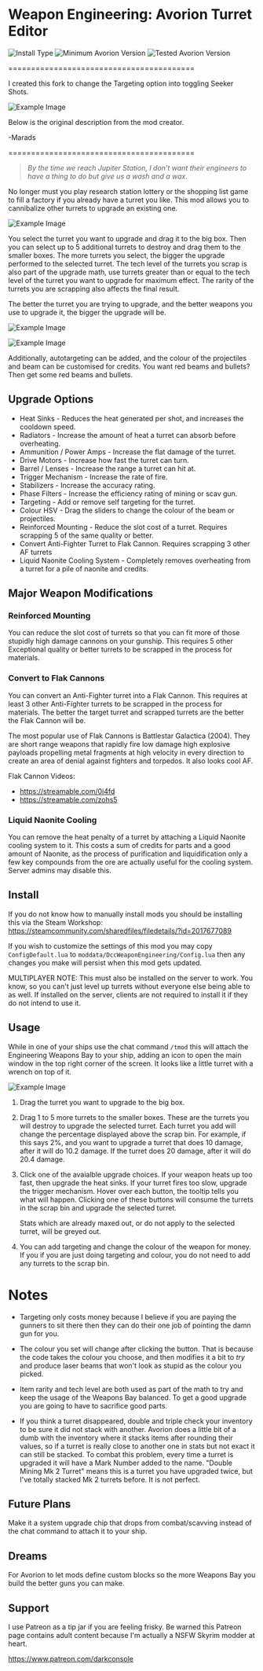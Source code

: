 # Weapon Engineering: Avorion Turret Editor

![Install Type](https://img.shields.io/badge/Install%20Type-Server%20%26%20Client-lightgrey.svg)
![Minimum Avorion Version](https://img.shields.io/badge/Avorion-2.0.0-lightgrey.svg)
![Tested Avorion Version](https://img.shields.io/badge/Last%20Tested-2.0.8-lightgrey.svg)

=========================================

I created this fork to change the Targeting option into toggling Seeker Shots.

![Example Image](https://i.imgur.com/jtksALS.png)

Below is the original description from the mod creator.

-Marads

=========================================

> *By the time we reach Jupiter Station, I don't want their engineers to have a
> thing to do but give us a wash and a wax.*

No longer must you play research station lottery or the shopping list game to
fill a factory if you already have a turret you like. This mod allows you to
cannibalize other turrets to upgrade an existing one.

![Example Image](https://i.imgur.com/W6fHVUf.png)

You select the turret you want to upgrade and drag it to the big box. Then you
can select up to 5 additional turrets to destroy and drag them to the smaller
boxes. The more turrets you select, the bigger the upgrade performed to the
selected turret. The tech level of the turrets you scrap is also part of the
upgrade math, use turrets greater than or equal to the tech level of the turret
you want to upgrade for maximum effect. The rarity of the turrets you are
scrapping also affects the final result.

The better the turret you are trying to upgrade, and the better weapons you use
to upgrade it, the bigger the upgrade will be.

![Example Image](https://i.imgur.com/dZeuIlm.png)

![Example Image](https://i.imgur.com/5pEhomq.png)

Additionally, autotargeting can be added, and the colour of the projectiles and
beam can be customised for credits. You want red beams and bullets? Then get
some red beams and bullets.



## Upgrade Options

* Heat Sinks - Reduces the heat generated per shot, and increases the cooldown speed.
* Radiators - Increase the amount of heat a turret can absorb before overheating.
* Ammunition / Power Amps - Increase the flat damage of the turret.
* Drive Motors - Increase how fast the turret can turn.
* Barrel / Lenses - Increase the range a turret can hit at.
* Trigger Mechanism - Increase the rate of fire.
* Stabilizers - Increase the accuracy rating.
* Phase Filters - Increase the efficiency rating of mining or scav gun.
* Targeting - Add or remove self targeting for the turret.
* Colour HSV - Drag the sliders to change the colour of the beam or projectiles.
* Reinforced Mounting - Reduce the slot cost of a turret. Requires scrapping 5 of the same quality or better.
* Convert Anti-Fighter Turret to Flak Cannon. Requires scrapping 3 other AF turrets
* Liquid Naonite Cooling System - Completely removes overheating from a turret for a pile of naonite and credits.



## Major Weapon Modifications

### Reinforced Mounting

You can reduce the slot cost of turrets so that you can fit more of those stupidly high damage cannons on your gunship. This requires 5 other Exceptional quality or better turrets to be scrapped in the process for materials.

### Convert to Flak Cannons

You can convert an Anti-Fighter turret into a Flak Cannon. This requires at least 3 other Anti-Fighter turrets to be scrapped in the process for materials. The better the target turret and scrapped turrets are the better the Flak Cannon will be.

The most popular use of Flak Cannons is Battlestar Galactica (2004). They are short range weapons that rapidly fire low damage high explosive payloads propelling metal fragments at high velocity in every direction to create an area of denial against fighters and torpedos. It also looks cool AF.

Flak Cannon Videos:
* https://streamable.com/0i4fd
* https://streamable.com/zohs5

### Liquid Naonite Cooling

You can remove the heat penalty of a turret by attaching a Liquid Naonite cooling system to it. This costs a sum of credits for parts and a good amount of Naonite, as the process of purification and liquidification only a few key compounds from the ore are actually useful for the cooling system. Server admins may disable this.



## Install

If you do not know how to manually install mods you should be installing this via the
Steam Workshop: https://steamcommunity.com/sharedfiles/filedetails/?id=2017677089

If you wish to customize the settings of this mod you may copy `ConfigDefault.lua` to `moddata/DccWeaponEngineering/Config.lua` then any changes you make will persist when this mod gets updated.

MULTIPLAYER NOTE: This must also be installed on the server to work. You know, so you can't just
level up turrets without everyone else being able to as well. If installed on the server, clients are not required to install it if they do not intend to use it.

## Usage

While in one of your ships use the chat command `/tmod` this will attach the
Engineering Weapons Bay to your ship, adding an icon to open the main window
in the top right corner of the screen. It looks like a little turret with a
wrench on top of it.

![Example Image](https://i.imgur.com/NE8ybtU.png)

1) Drag the turret you want to upgrade to the big box.

2) Drag 1 to 5 more turrets to the smaller boxes. These are the turrets you
   will destroy to upgrade the selected turret. Each turret you add will change
   the percentage displayed above the scrap bin. For example, if this says 2%,
   and you want to upgrade a turret that does 10 damage, after it will do 10.2
   damage. If the turret does 20 damage, after it will do 20.4 damage.

3) Click one of the avaialble upgrade choices. If your weapon heats up too fast,
   then upgrade the heat sinks. If your turret fires too slow, upgrade the
   trigger mechanism. Hover over each button, the tooltip tells you what will
   happen. Clicking one of these buttons will consume the turrets in the scrap
   bin and upgrade the selected turret.

   Stats which are already maxed out, or do not apply to the selected turret,
   will be greyed out.

4) You can add targeting and change the colour of the weapon for money. If you
   if you are just doing targeting and colour, you do not need to add any
   turrets to the scrap bin.



# Notes

* Targeting only costs money because I believe if you are paying the gunners to
sit there then they can do their one job of pointing the damn gun for you.

* The colour you set will change after clicking the button. That is because the
code takes the colour you choose, and then modifies it a bit to *try* and
produce laser beams that won't look as stupid as the colour you picked.

* Item rarity and tech level are both used as part of the math to try and
keep the usage of the Weapons Bay balanced. To get a good upgrade you are going
to have to sacrifice good parts.

* If you think a turret disappeared, double and triple check your inventory
to be sure it did not stack with another. Avorion does a little bit of a dumb
with the inventory where it stacks items after rounding their values, so if
a turret is really close to another one in stats but not exact it can still be
stacked. To combat this problem, every time a turret is upgraded it will have
a Mark Number added to the name. "Double Mining Mk 2 Turret" means this is a
turret you have upgraded twice, but I've totally stacked Mk 2 turrets before. It
is not perfect.



## Future Plans

Make it a system upgrade chip that drops from combat/scavving instead of the
chat command to attach it to your ship.

## Dreams

For Avorion to let mods define custom blocks so the more Weapons Bay you build the
better guns you can make.

## Support

I use Patreon as a tip jar if you are feeling frisky. Be warned this Patreon
page contains adult content because I'm actually a NSFW Skyrim modder at heart.

https://www.patreon.com/darkconsole
